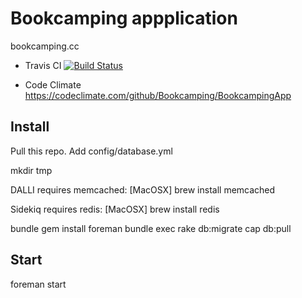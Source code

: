 # Bookcamping appplication

bookcamping.cc

- Travis CI
[![Build Status](https://secure.travis-ci.org/Bookcamping/BookcampingApp.png)](http://travis-ci.org/Bookcamping/BookcampingApp)

- Code Climate
https://codeclimate.com/github/Bookcamping/BookcampingApp


## Install

Pull this repo. Add config/database.yml

mkdir tmp

DALLI requires memcached:
[MacOSX] brew install memcached

Sidekiq requires redis:
[MacOSX] brew install redis

bundle
gem install foreman
bundle exec rake db:migrate
cap db:pull

## Start
foreman start
